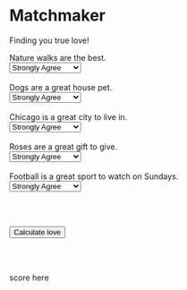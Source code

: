 <!DOCTYPE html>
<html>
<head>
<title>Matchmaker</title>
</head>
<body>
<h1>Matchmaker</h1>
<p>Finding you true love!</p>

<label>
    Nature walks are the best.
</label>
<br>

<select id = "q1">
    <option value="5">Strongly Agree</option>
    <option value="4">Agree</option>
    <option value="3">Indifferent</option>
    <option value="2">Disagree</option>
    <option value="1">Strongly Disagree</option>
</select>

<br>
<br>

<label>
    Dogs are a great house pet.
</label>
<br>

<select id = "q2">
    <option value="5">Strongly Agree</option>
    <option value="4">Agree</option>
    <option value="3">Indifferent</option>
    <option value="2">Disagree</option>
    <option value="1">Strongly Disagree</option>
</select>

<br>
<br>

<label> 
    Chicago is a great city to live in.
</label>
<br>

<select id = "q3">
    <option value="5">Strongly Agree</option>
    <option value="4">Agree</option>
    <option value="3">Indifferent</option>
    <option value="2">Disagree</option>
    <option value="1">Strongly Disagree</option>
</select>

<br>
<br>

<label>
    Roses are a great gift to give.
</label>
<br>

<select id = "q4">
    <option value="5"> Strongly Agree</option>
    <option value="4">Agree</option>
    <option value="3">Indifferent</option>
    <option value="2">Disagree</option>
    <option value="1">Strongly Disagree</option>
</select>
<br><br>

<label>
    Football is a great sport to watch on Sundays.
</label>
<br>

<select id = "q5">
    <option value="5"> Strongly Agree</option>
    <option value="4">Agree</option>
    <option value="3">Indifferent</option>
    <option value="2">Disagree</option>
    <option value="1">Strongly Disagree</option>
</select>

<br><br>

<button onclick="calculateCompatbility()">
    Calculate love
</button>


<br><br>

<p id="score">
    score here
</p>

<br><br>

<script>
    console.log("Starting")

    function calculateLove() {
        const preferedAnswer = [5, 5, 1, 3, 5]
        console.log("calculating love")
        const userAnswers = []
        userAnswer.push(document.getElementById("q1").selectedOptions[0].value)
        userAnswer.push(document.getElementById("q2").selectedOptions[0].value)
        userAnswer.push(document.getElementById("q3").selectedOptions[0].value)
        userAnswer.push(document.getElementById("q4").selectedOptions[0].value)
        userAnswer.push(document.getElementById("q5").selectedOptions[0].value)

        console.log(compatibilityValue3)
        
        let totalCompatibility = 0

        for (let i = 0; i <userAnswers.length; i++){
            const userAnswersInt = parseInt(userAnswers[i])
            let question1Compatibility = 5 - Math.abs(userAnswersInt - preferedAnswer[i])
            totalCompatibility += question1Compatibility
        }
        document.getElementById("score").innerHTML = "Your compatibility is: " + totalCompatibility
    }
</script>



</body>
</html>
